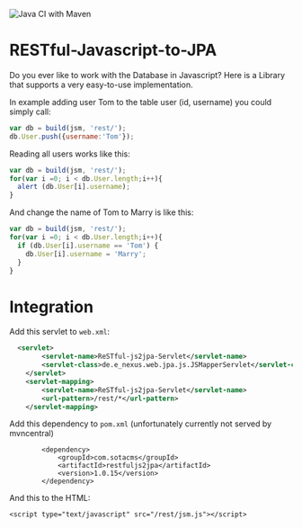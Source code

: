 ![Java CI with Maven](https://github.com/enexusde/RESTful-Javascript-to-JPA/workflows/Java%20CI%20with%20Maven/badge.svg)

# RESTful-Javascript-to-JPA
Do you ever like to work with the Database in Javascript? Here is a Library that supports a very easy-to-use implementation.

In example adding user Tom to the table user (id, username) you could simply call:

```javascript
var db = build(jsm, 'rest/');
db.User.push({username:'Tom'});
```
Reading all users works like this:

```javascript
var db = build(jsm, 'rest/');
for(var i =0; i < db.User.length;i++){
  alert (db.User[i].username);
}
```

And change the name of Tom to Marry is like this:
```javascript
var db = build(jsm, 'rest/');
for(var i =0; i < db.User.length;i++){
  if (db.User[i].username == 'Tom') {
    db.User[i].username = 'Marry';
  }
}
```

# Integration

Add this servlet to `web.xml`:
```xml
  <servlet>
		<servlet-name>ReSTful-js2jpa-Servlet</servlet-name>
		<servlet-class>de.e_nexus.web.jpa.js.JSMapperServlet</servlet-class>
	</servlet>
	<servlet-mapping>
		<servlet-name>ReSTful-js2jpa-Servlet</servlet-name>
		<url-pattern>/rest/*</url-pattern>
	</servlet-mapping>
```

Add this dependency to `pom.xml` (unfortunately currently not served by mvncentral)
```
		<dependency>
			<groupId>com.sotacms</groupId>
			<artifactId>restfuljs2jpa</artifactId>
			<version>1.0.15</version>
		</dependency>
```
And this to the HTML:
```
<script type="text/javascript" src="/rest/jsm.js"></script>
```
